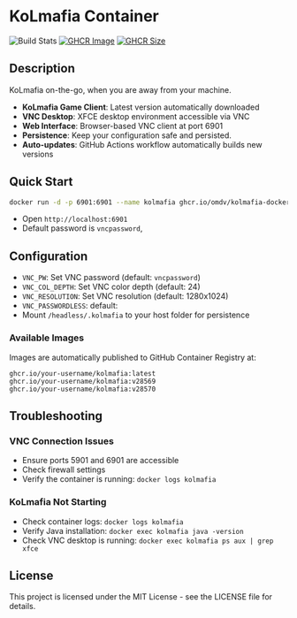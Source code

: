 # KoLmafia Container

![Build Stats](https://img.shields.io/github/actions/workflow/status/omdv/kolmafia-docker/build-and-push.yml)
[![GHCR Image](https://ghcr-badge.egpl.dev/omdv%2Fkolmafia-docker/kolmafia/tags?color=%2344cc11&ignore=latest%2Cmain&n=1&label=image+tags&trim=)](https://github.com/omdv/kolmafia-docker/packages)
[![GHCR Size](https://ghcr-badge.egpl.dev/omdv%2Fkolmafia-docker/kolmafia/size?color=%2344cc11&tag=latest&label=image+size&trim=)](https://github.com/omdv/kolmafia-docker/packages)


## Description
KoLmafia on-the-go, when you are away from your machine.

- **KoLmafia Game Client**: Latest version automatically downloaded
- **VNC Desktop**: XFCE desktop environment accessible via VNC
- **Web Interface**: Browser-based VNC client at port 6901
- **Persistence**: Keep your configuration safe and persisted.
- **Auto-updates**: GitHub Actions workflow automatically builds new versions


## Quick Start

```bash
docker run -d -p 6901:6901 --name kolmafia ghcr.io/omdv/kolmafia-docker/kolmafia:latest
```
- Open `http://localhost:6901`
- Default password is `vncpassword`,

## Configuration

- `VNC_PW`: Set VNC password (default: `vncpassword`)
- `VNC_COL_DEPTH`: Set VNC color depth (default: 24)
- `VNC_RESOLUTION`: Set VNC resolution (default: 1280x1024)
- `VNC_PASSWORDLESS`: default: <not set>
- Mount `/headless/.kolmafia` to your host folder for persistence


### Available Images

Images are automatically published to GitHub Container Registry at:
```
ghcr.io/your-username/kolmafia:latest
ghcr.io/your-username/kolmafia:v28569
ghcr.io/your-username/kolmafia:v28570
```

## Troubleshooting

### VNC Connection Issues
- Ensure ports 5901 and 6901 are accessible
- Check firewall settings
- Verify the container is running: `docker logs kolmafia`

### KoLmafia Not Starting
- Check container logs: `docker logs kolmafia`
- Verify Java installation: `docker exec kolmafia java -version`
- Check VNC desktop is running: `docker exec kolmafia ps aux | grep xfce`

## License

This project is licensed under the MIT License - see the LICENSE file for details.
